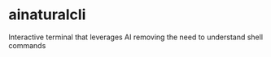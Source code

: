 # ainaturalcli
Interactive terminal that leverages AI removing the need to understand shell commands
